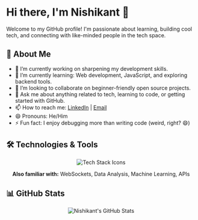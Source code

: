 # Hi there, I'm Nishikant 👋

Welcome to my GitHub profile! I'm passionate about learning, building cool tech, and connecting with like-minded people in the tech space.

## 🚀 About Me
- 🔭 I’m currently working on sharpening my development skills.
- 🌱 I’m currently learning: Web development, JavaScript, and exploring backend tools.
- 👯 I’m looking to collaborate on beginner-friendly open source projects.
- 💬 Ask me about anything related to tech, learning to code, or getting started with GitHub.
- 📫 How to reach me: [LinkedIn](https://www.linkedin.com/in/nishikant-650290290?utm_source=share&utm_campaign=share_via&utm_content=profile&utm_medium=android_app) | [Email](mailto:nishikant3745@gmail.com)
- 😄 Pronouns: He/Him
- ⚡ Fun fact: I enjoy debugging more than writing code (weird, right? 😄)

## 🛠️ Technologies & Tools

<p align="center">
  <img src="https://skillicons.dev/icons?i=c,cpp,python,js,html,css,react,nodejs,firebase,mysql,git,github,vscode" alt="Tech Stack Icons" />
</p>

<p align="center">
  <b>Also familiar with:</b> WebSockets, Data Analysis, Machine Learning, APIs
</p>

## 📊 GitHub Stats

<p align="center">
  <img src="https://github-readme-stats.vercel.app/api?username=Nishikant090&show_icons=true&theme=github_dark" alt="Nishikant's GitHub Stats" />
</p>

